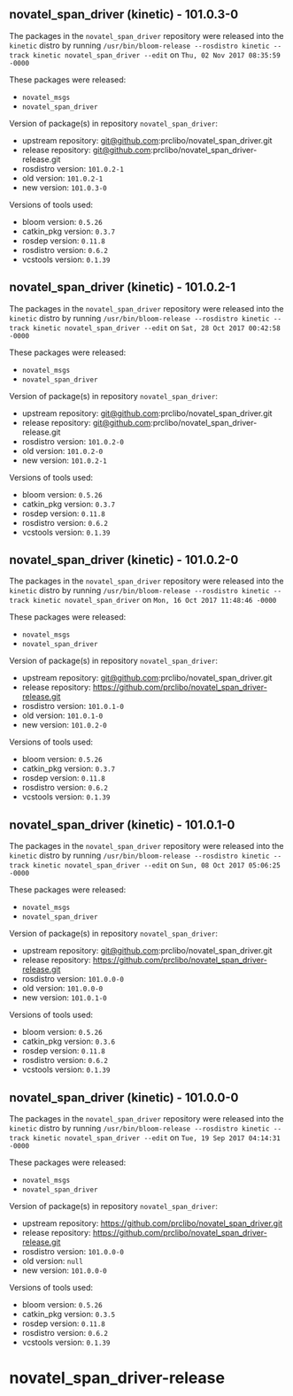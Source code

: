 ## novatel_span_driver (kinetic) - 101.0.3-0

The packages in the `novatel_span_driver` repository were released into the `kinetic` distro by running `/usr/bin/bloom-release --rosdistro kinetic --track kinetic novatel_span_driver --edit` on `Thu, 02 Nov 2017 08:35:59 -0000`

These packages were released:
- `novatel_msgs`
- `novatel_span_driver`

Version of package(s) in repository `novatel_span_driver`:

- upstream repository: git@github.com:prclibo/novatel_span_driver.git
- release repository: git@github.com:prclibo/novatel_span_driver-release.git
- rosdistro version: `101.0.2-1`
- old version: `101.0.2-1`
- new version: `101.0.3-0`

Versions of tools used:

- bloom version: `0.5.26`
- catkin_pkg version: `0.3.7`
- rosdep version: `0.11.8`
- rosdistro version: `0.6.2`
- vcstools version: `0.1.39`


## novatel_span_driver (kinetic) - 101.0.2-1

The packages in the `novatel_span_driver` repository were released into the `kinetic` distro by running `/usr/bin/bloom-release --rosdistro kinetic --track kinetic novatel_span_driver --edit` on `Sat, 28 Oct 2017 00:42:58 -0000`

These packages were released:
- `novatel_msgs`
- `novatel_span_driver`

Version of package(s) in repository `novatel_span_driver`:

- upstream repository: git@github.com:prclibo/novatel_span_driver.git
- release repository: git@github.com:prclibo/novatel_span_driver-release.git
- rosdistro version: `101.0.2-0`
- old version: `101.0.2-0`
- new version: `101.0.2-1`

Versions of tools used:

- bloom version: `0.5.26`
- catkin_pkg version: `0.3.7`
- rosdep version: `0.11.8`
- rosdistro version: `0.6.2`
- vcstools version: `0.1.39`


## novatel_span_driver (kinetic) - 101.0.2-0

The packages in the `novatel_span_driver` repository were released into the `kinetic` distro by running `/usr/bin/bloom-release --rosdistro kinetic --track kinetic novatel_span_driver` on `Mon, 16 Oct 2017 11:48:46 -0000`

These packages were released:
- `novatel_msgs`
- `novatel_span_driver`

Version of package(s) in repository `novatel_span_driver`:

- upstream repository: git@github.com:prclibo/novatel_span_driver.git
- release repository: https://github.com/prclibo/novatel_span_driver-release.git
- rosdistro version: `101.0.1-0`
- old version: `101.0.1-0`
- new version: `101.0.2-0`

Versions of tools used:

- bloom version: `0.5.26`
- catkin_pkg version: `0.3.7`
- rosdep version: `0.11.8`
- rosdistro version: `0.6.2`
- vcstools version: `0.1.39`


## novatel_span_driver (kinetic) - 101.0.1-0

The packages in the `novatel_span_driver` repository were released into the `kinetic` distro by running `/usr/bin/bloom-release --rosdistro kinetic --track kinetic novatel_span_driver --edit` on `Sun, 08 Oct 2017 05:06:25 -0000`

These packages were released:
- `novatel_msgs`
- `novatel_span_driver`

Version of package(s) in repository `novatel_span_driver`:

- upstream repository: git@github.com:prclibo/novatel_span_driver.git
- release repository: https://github.com/prclibo/novatel_span_driver-release.git
- rosdistro version: `101.0.0-0`
- old version: `101.0.0-0`
- new version: `101.0.1-0`

Versions of tools used:

- bloom version: `0.5.26`
- catkin_pkg version: `0.3.6`
- rosdep version: `0.11.8`
- rosdistro version: `0.6.2`
- vcstools version: `0.1.39`


## novatel_span_driver (kinetic) - 101.0.0-0

The packages in the `novatel_span_driver` repository were released into the `kinetic` distro by running `/usr/bin/bloom-release --rosdistro kinetic --track kinetic novatel_span_driver --edit` on `Tue, 19 Sep 2017 04:14:31 -0000`

These packages were released:
- `novatel_msgs`
- `novatel_span_driver`

Version of package(s) in repository `novatel_span_driver`:

- upstream repository: https://github.com/prclibo/novatel_span_driver.git
- release repository: https://github.com/prclibo/novatel_span_driver-release.git
- rosdistro version: `101.0.0-0`
- old version: `null`
- new version: `101.0.0-0`

Versions of tools used:

- bloom version: `0.5.26`
- catkin_pkg version: `0.3.5`
- rosdep version: `0.11.8`
- rosdistro version: `0.6.2`
- vcstools version: `0.1.39`


# novatel_span_driver-release